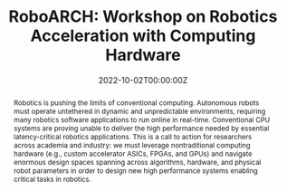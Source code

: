 ---
type: "courses"
title: "RoboARCH: Workshop on Robotics Acceleration with Computing Hardware"
title2: "An [MICRO 2022](https://microarch.org/micro55/) Workshop"
position: "Co-Organizer"
semesters: "Fall 2022"
# Code used for list order
semesterCode: "22.3"
date: "2022-10-02T00:00:00Z"
subtype: "workshop" # semester, MOOC, workshop, other

# Course Overiew Abstract.
abstract: "Robotics is pushing the limits of conventional computing. Autonomous robots must operate untethered in dynamic and unpredictable environments, requiring many robotics software applications to run online in real-time. Conventional CPU systems are proving unable to deliver the high performance needed by essential latency-critical robotics applications. This is a call to action for researchers across academia and industry: we must leverage nontraditional computing hardware (e.g., custom accelerator ASICs, FPGAs, and GPUs) and navigate enormous design spaces spanning across algorithms, hardware, and physical robot parameters in order to design new high performance systems enabling critical tasks in robotics."

abstract2: "This workshop aims to gather pioneers and innovators working at the intersection of robotics and computer architecture, and to provide an introduction to this exciting emerging field to the computer architecture community. Topics of interest include accelerators and systems for computer vision, mapping, localization, motion planning, control, and end-to-end learning, for all robotics systems, including drones, autonomous vehicles, satellites, submersibles, manipulators, quadrupeds, humanoids, and more!"

abstract3: "In particular, the objectives of this workshop are to: 1) Present thought-provoking talks spanning across the state-of-the-art of robotics acceleration; 2) Provide an introduction to this research topic for the computer architecture community; and 3)Encourage open-ended discussion and spark new collaborations using a workshop format with brief small-group breakout sessions between talks."

# Summary. An optional shortened abstract.
summary: "Robotics is pushing the limits of conventional computing. This is a call to action for researchers across academia and industry: we must leverage nontraditional computing hardware (e.g., custom accelerator ASICs, FPGAs, and GPUs) and navigate enormous design spaces spanning across algorithms, hardware, and physical robot parameters in order to design new high performance systems enabling critical tasks in robotics. This workshop aims to gather pioneers and innovators working at the intersection of robotics and computer architecture, and to provide an introduction to this exciting emerging field to the computer architecture community."

# Roles in the course
roles:
- Co-desgined the workshop
- Reviewed poster submissions
- Supported website developemnt

# Awards
#awards:
#- TBD

tags:
- Robotics
- Computer Architecture
- Hadware Acceleration
- Perception
- Mapping & Localization
- Planning
- Control

featured: false
outreach: false
projects: []

links:
- name: Website
  url: https://sites.google.com/g.harvard.edu/roboarch2022/

# Featured image -- named `featured.jpg/png` in this folder. 
image:
  caption: ''
  focal_point: ''
  preview_only: false

---